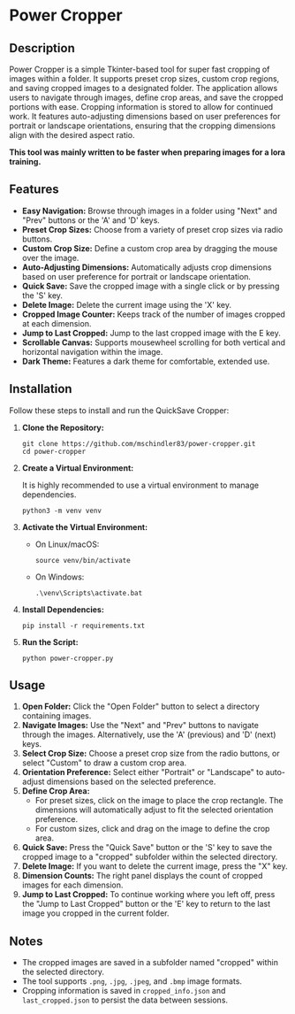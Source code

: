 # Power Cropper

## Description

Power Cropper is a simple Tkinter-based tool for super fast cropping of images within a folder. It supports preset crop sizes, custom crop regions, and saving cropped images to a designated folder. The application allows users to navigate through images, define crop areas, and save the cropped portions with ease. Cropping information is stored to allow for continued work. It features auto-adjusting dimensions based on user preferences for portrait or landscape orientations, ensuring that the cropping dimensions align with the desired aspect ratio.

__This tool was mainly written to be faster when preparing images for a lora training.__

## Features

-   **Easy Navigation:** Browse through images in a folder using "Next" and "Prev" buttons or the 'A' and 'D' keys.
-   **Preset Crop Sizes:** Choose from a variety of preset crop sizes via radio buttons.
-   **Custom Crop Size:** Define a custom crop area by dragging the mouse over the image.
-   **Auto-Adjusting Dimensions:** Automatically adjusts crop dimensions based on user preference for portrait or landscape orientation.
-   **Quick Save:** Save the cropped image with a single click or by pressing the 'S' key.
-   **Delete Image:** Delete the current image using the 'X' key.
-   **Cropped Image Counter:** Keeps track of the number of images cropped at each dimension.
-   **Jump to Last Cropped:** Jump to the last cropped image with the E key.
-   **Scrollable Canvas:** Supports mousewheel scrolling for both vertical and horizontal navigation within the image.
-   **Dark Theme:** Features a dark theme for comfortable, extended use.

## Installation

Follow these steps to install and run the QuickSave Cropper:

1.  **Clone the Repository:**

    ```
    git clone https://github.com/mschindler83/power-cropper.git
    cd power-cropper
    ```

2.  **Create a Virtual Environment:**

    It is highly recommended to use a virtual environment to manage dependencies.

    ```
    python3 -m venv venv
    ```

3.  **Activate the Virtual Environment:**

    *   On Linux/macOS:

        ```
        source venv/bin/activate
        ```

    *   On Windows:

        ```
        .\venv\Scripts\activate.bat
        ```

4.  **Install Dependencies:**

    ```
    pip install -r requirements.txt
    ```

5.  **Run the Script:**

    ```
    python power-cropper.py
    ```

## Usage

1.  **Open Folder:** Click the "Open Folder" button to select a directory containing images.
2.  **Navigate Images:** Use the "Next" and "Prev" buttons to navigate through the images. Alternatively, use the 'A' (previous) and 'D' (next) keys.
3.  **Select Crop Size:** Choose a preset crop size from the radio buttons, or select "Custom" to draw a custom crop area.
4.  **Orientation Preference:** Select either "Portrait" or "Landscape" to auto-adjust dimensions based on the selected preference.
5.  **Define Crop Area:**
    *   For preset sizes, click on the image to place the crop rectangle. The dimensions will automatically adjust to fit the selected orientation preference.
    *   For custom sizes, click and drag on the image to define the crop area.
6.  **Quick Save:** Press the "Quick Save" button or the 'S' key to save the cropped image to a "cropped" subfolder within the selected directory.
7.  **Delete Image:** If you want to delete the current image, press the "X" key.
8.  **Dimension Counts:** The right panel displays the count of cropped images for each dimension.
9.  **Jump to Last Cropped:** To continue working where you left off, press the "Jump to Last Cropped" button or the 'E' key to return to the last image you cropped in the current folder.

## Notes

*   The cropped images are saved in a subfolder named "cropped" within the selected directory.
*   The tool supports `.png`, `.jpg`, `.jpeg`, and `.bmp` image formats.
*   Cropping information is saved in `cropped_info.json` and `last_cropped.json` to persist the data between sessions.


